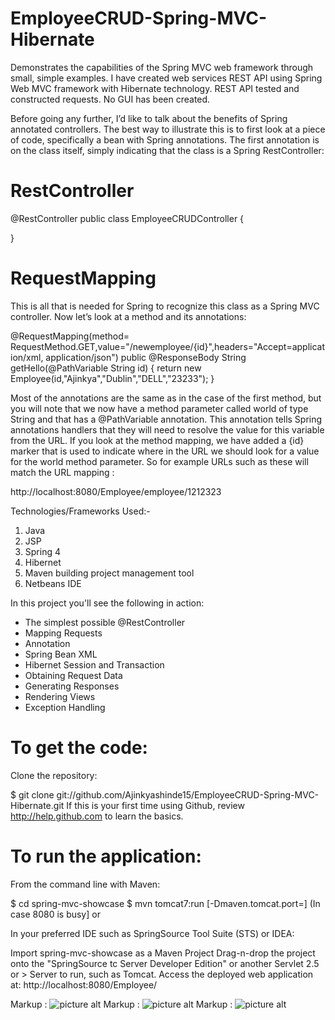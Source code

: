 # EmployeeCRUD-Spring-MVC-Hibernate
Demonstrates the capabilities of the Spring MVC web framework through small, simple examples. I have created web services REST API using Spring Web MVC framework with Hibernate technology. REST API tested and constructed requests. No GUI has been created. 

Before going any further, I’d like to talk about the benefits of Spring annotated controllers. The best way to illustrate this is to first look at a piece of code, specifically a bean with Spring annotations. The first annotation is on the class itself, simply indicating that the class is a Spring RestController:

# RestController

@RestController
public class EmployeeCRUDController {

}

# RequestMapping

This is all that is needed for Spring to recognize this class as a Spring MVC controller. Now let’s look at a method and its annotations:

@RequestMapping(method= RequestMethod.GET,value="/newemployee/{id}",headers="Accept=application/xml, application/json")
public @ResponseBody String getHello(@PathVariable String id) {
    return new Employee(id,"Ajinkya","Dublin","DELL","23233");
}

Most of the annotations are the same as in the case of the first method, but you will note that we now have a method parameter called world of type String and that has a @PathVariable annotation. This annotation tells Spring annotations handlers that they will need to resolve the value for this variable from the URL. If you look at the method mapping, we have added a {id} marker that is used to indicate where in the URL we should look for a value for the world method parameter. So for example URLs such as these will match the URL mapping :

http://localhost:8080/Employee/employee/1212323


Technologies/Frameworks Used:-
1. Java
2. JSP 
3. Spring 4
4. Hibernet
5. Maven building project management tool
6. Netbeans IDE

In this project you'll see the following in action:
* The simplest possible @RestController
* Mapping Requests
* Annotation
* Spring Bean XML
* Hibernet Session and Transaction
* Obtaining Request Data
* Generating Responses
* Rendering Views
* Exception Handling

# To get the code:

Clone the repository:

$ git clone git://github.com/Ajinkyashinde15/EmployeeCRUD-Spring-MVC-Hibernate.git
If this is your first time using Github, review http://help.github.com to learn the basics.

# To run the application:

From the command line with Maven:

$ cd spring-mvc-showcase
$ mvn tomcat7:run [-Dmaven.tomcat.port=<port no.>] (In case 8080 is busy] 
or

In your preferred IDE such as SpringSource Tool Suite (STS) or IDEA:

Import spring-mvc-showcase as a Maven Project
Drag-n-drop the project onto the "SpringSource tc Server Developer Edition" or another Servlet 2.5 or > Server to run, such as Tomcat.
Access the deployed web application at: http://localhost:8080/Employee/

Markup : ![picture alt](https://www.dropbox.com/s/kmzztcetn445pn6/add%20emp.png "Add new Employee")
Markup : ![picture alt](https://www.dropbox.com/s/9qeh0ba2nyl0zyq/show%20emp1.png?dl=0 "Get Employee By ID")
Markup : ![picture alt](https://www.dropbox.com/s/3b1ifc071ahoqew/show%20emp.png?dl=0 "Get Employees")




